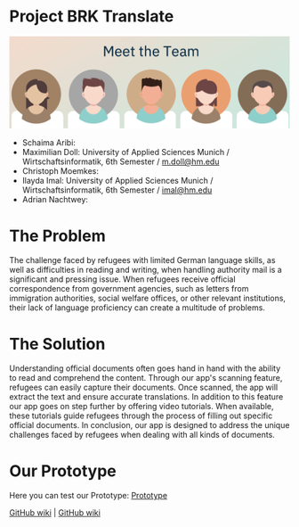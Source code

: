 # Project BRK Translate

![image](Assignments/Team8.png)

* Schaima Aribi:
* Maximilian Doll: University of Applied Sciences Munich / Wirtschaftsinformatik, 6th Semester / [m.doll@hm.edu](mailto:m.doll@hm.edu)
* Christoph Moemkes:
* Ilayda Imal: University of Applied Sciences Munich / Wirtschaftsinformatik, 6th Semester / [imal@hm.edu](mailto:imal@hm.edu)
* Adrian Nachtwey:

# The Problem
The challenge faced by refugees with limited German language skills, as well as difficulties in reading and writing, when handling authority mail is a significant and pressing issue. When refugees receive official correspondence from government agencies, such as letters from immigration authorities, social welfare offices, or other relevant institutions, their lack of language proficiency can create a multitude of problems.

# The Solution
Understanding official documents often goes hand in hand with the ability to read and comprehend the content. Through our app's scanning feature, refugees can easily capture their documents. Once scanned, the app will extract the text and ensure accurate translations.
In addition to this feature our app goes on step further by offering video tutorials. When available, these tutorials guide refugees through the process of filling out specific official documents.
In conclusion, our app is designed to address the unique challenges faced by refugees when dealing with all kinds of documents.


# Our Prototype
Here you can test our Prototype:
<a href="https://www.figma.com/proto/EifPhzuCLj9yfI8Y90Tx3D/prototyp?type=design&node-id=218-774&scaling=min-zoom&page-id=82%3A149&starting-point-node-id=115%3A299">Prototype</a>

[GitHub wiki](https://real-projects-digitalization.github.io/SS23-Team-8/) | [GitHub wiki](https://github.com/Real-Projects-Digitalization/SS23-Team-8/wiki)
